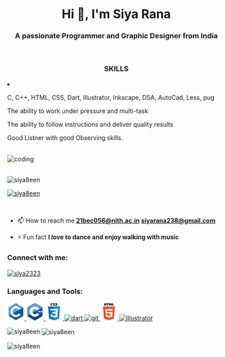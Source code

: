 <h1 align="center">Hi 👋, I'm Siya Rana</h1>
<h3 align="center">A passionate Programmer and Graphic Designer from India</h3>
<br>
<h3 align="center">SKILLS</h3>
<li>

C, C++, HTML, CSS, Dart, Illustrator, Inkscape, DSA, AutoCad, Less, pug
  
The ability to work under pressure and multi-task

The ability to follow instructions and deliver quality
results

Good Listner with good Observing skills.
  
</li>
<br>
<img align="center" alt="coding" width="400" src="https://cdn.dribbble.com/users/4055494/screenshots/15215756/media/d2b66c4ca0192aa26d103448b3d1518b.gif">
<br>
<br>
<p align="left"> <img src="https://komarev.com/ghpvc/?username=siya8een&label=Profile%20views&color=0e75b6&style=flat" alt="siya8een" /> </p>

<p align="left"> <a href="https://github.com/ryo-ma/github-profile-trophy"><img src="https://github-profile-trophy.vercel.app/?username=siya8een" alt="siya8een" /></a> </p>

<p align="left"> <a href="https://twitter.com/" target="blank"><img src="https://img.shields.io/twitter/follow/?logo=twitter&style=for-the-badge" alt="" /></a> </p>

- 📫 How to reach me **21bec056@nith.ac.in** **siyarana238@gmail.com**

- ⚡ Fun fact **I love to dance and enjoy walking with music**

<h3 align="left">Connect with me:</h3>
<p align="left">
<a href="https://www.leetcode.com/siya2323" target="blank"><img align="center" src="https://raw.githubusercontent.com/rahuldkjain/github-profile-readme-generator/master/src/images/icons/Social/leet-code.svg" alt="siya2323" height="30" width="40" /></a>
</p>

<h3 align="left">Languages and Tools:</h3>
<p align="left"> <a href="https://www.cprogramming.com/" target="_blank" rel="noreferrer"> <img src="https://raw.githubusercontent.com/devicons/devicon/master/icons/c/c-original.svg" alt="c" width="40" height="40"/> </a> <a href="https://www.w3schools.com/cpp/" target="_blank" rel="noreferrer"> <img src="https://raw.githubusercontent.com/devicons/devicon/master/icons/cplusplus/cplusplus-original.svg" alt="cplusplus" width="40" height="40"/> </a> <a href="https://www.w3schools.com/css/" target="_blank" rel="noreferrer"> <img src="https://raw.githubusercontent.com/devicons/devicon/master/icons/css3/css3-original-wordmark.svg" alt="css3" width="40" height="40"/> </a> <a href="https://dart.dev" target="_blank" rel="noreferrer"> <img src="https://www.vectorlogo.zone/logos/dartlang/dartlang-icon.svg" alt="dart" width="40" height="40"/> </a> <a href="https://git-scm.com/" target="_blank" rel="noreferrer"> <img src="https://www.vectorlogo.zone/logos/git-scm/git-scm-icon.svg" alt="git" width="40" height="40"/> </a> <a href="https://www.w3.org/html/" target="_blank" rel="noreferrer"> <img src="https://raw.githubusercontent.com/devicons/devicon/master/icons/html5/html5-original-wordmark.svg" alt="html5" width="40" height="40"/> </a> <a href="https://www.adobe.com/in/products/illustrator.html" target="_blank" rel="noreferrer"> <img src="https://www.vectorlogo.zone/logos/adobe_illustrator/adobe_illustrator-icon.svg" alt="illustrator" width="40" height="40"/> </a> </p>

<p><img align="left" src="https://github-readme-stats.vercel.app/api/top-langs?username=siya8een&show_icons=true&locale=en&layout=compact" alt="siya8een" /></p>

<p>&nbsp;<img align="center" src="https://github-readme-stats.vercel.app/api?username=siya8een&show_icons=true&locale=en" alt="siya8een" /></p>

<p><img align="center" src="https://github-readme-streak-stats.herokuapp.com/?user=siya8een&" alt="siya8een" /></p>
